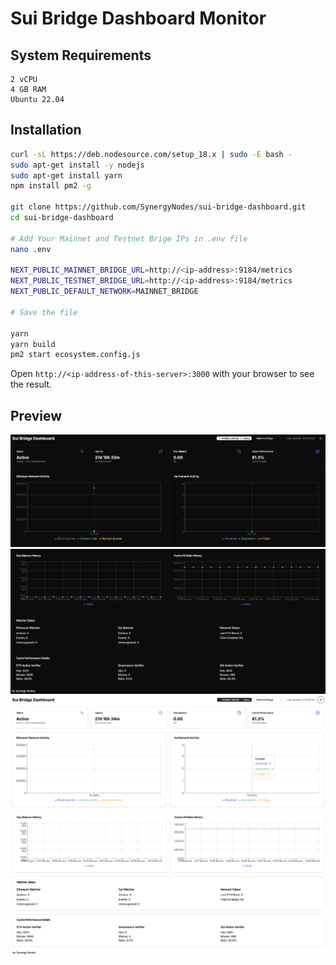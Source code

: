 # Sui Bridge Dashboard Monitor

## System Requirements


```
2 vCPU
4 GB RAM
Ubuntu 22.04
```

## Installation

```bash
curl -sL https://deb.nodesource.com/setup_18.x | sudo -E bash -
sudo apt-get install -y nodejs
sudo apt-get install yarn
npm install pm2 -g

git clone https://github.com/SynergyNodes/sui-bridge-dashboard.git
cd sui-bridge-dashboard

# Add Your Mainnet and Testnet Brige IPs in .env file
nano .env

NEXT_PUBLIC_MAINNET_BRIDGE_URL=http://<ip-address>:9184/metrics
NEXT_PUBLIC_TESTNET_BRIDGE_URL=http://<ip-address>:9184/metrics
NEXT_PUBLIC_DEFAULT_NETWORK=MAINNET_BRIDGE

# Save the file

yarn
yarn build
pm2 start ecosystem.config.js
```

Open ``http://<ip-address-of-this-server>:3000`` with your browser to see the result.

## Preview

<img src="https://raw.githubusercontent.com/SynergyNodes/general_images/refs/heads/main/sui-bridge-dashboard/sui-bridge-dashboard-1.png" width="750">
<img src="https://raw.githubusercontent.com/SynergyNodes/general_images/refs/heads/main/sui-bridge-dashboard/sui-bridge-dashboard-2.png" width="750">
<img src="https://raw.githubusercontent.com/SynergyNodes/general_images/refs/heads/main/sui-bridge-dashboard/sui-bridge-dashboard-3.png" width="750">
<img src="https://raw.githubusercontent.com/SynergyNodes/general_images/refs/heads/main/sui-bridge-dashboard/sui-bridge-dashboard-4.png" width="750">
